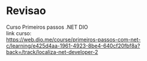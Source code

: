 # Revisao

Curso Primeiros passos .NET DIO <br>
link curso: <br>
https://web.dio.me/course/primeiros-passos-com-net-c/learning/e425d4aa-1961-4923-8be4-640cf20fbf8a?back=/track/localiza-net-developer-2
